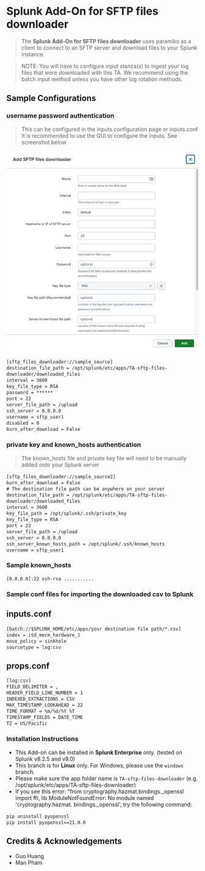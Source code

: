 # Splunk Add-On for SFTP files downloader

> The **Splunk Add-On for SFTP files downloader** uses paramiko as a client to connect to an SFTP server and download files to your Splunk instance.

> NOTE: You will have to configure input stanza(s) to ingest your log files
> that were downloaded with this TA. We recommend using the batch input method
> unless you have other log rotation methods.

## Sample Configurations

### username password authentication

> This can be configured in the inputs configuration page or inputs.conf
> It is recommended to use the GUI to configure the inputs. See screenshot below

<img src="static/inputs.png"/>

```
[sftp_files_downloader://sample_source]
destination_file_path = /opt/splunk/etc/apps/TA-sftp-files-downloader/downloaded_files
interval = 3600
key_file_type = RSA
password = ******
port = 22
server_file_path = /upload
ssh_server = 0.0.0.0
username = sftp_user1
disabled = 0
burn_after_download = False
```

### private key and known_hosts authentication

> The known_hosts file and private key file will need to be manually added onto your Splunk server

```
[sftp_files_downloader://sample_source2]
burn_after_download = False
# The destination file path can be anywhere on your server
destination_file_path = /opt/splunk/etc/apps/TA-sftp-files-downloader/downloaded_files
interval = 3600
key_file_path = /opt/splunk/.ssh/private_key
key_file_type = RSA
port = 22
server_file_path = /upload
ssh_server = 0.0.0.0
ssh_server_known_hosts_path = /opt/splunk/.ssh/known_hosts
username = sftp_user1

```

### Sample known_hosts

```
[0.0.0.0]:22 ssh-rsa ...........
```

### Sample conf files for importing the downloaded csv to Splunk

## inputs.conf

```
[batch://$SPLUNK_HOME/etc/apps/your destination file path/*.csv]
index = itd_mecm_hardware_1
move_policy = sinkhole
sourcetype = log:csv
```

## props.conf

```
[log:csv]
FIELD_DELIMITER = ,
HEADER_FIELD_LINE_NUMBER = 1
INDEXED_EXTRACTIONS = CSV
MAX_TIMESTAMP_LOOKAHEAD = 22
TIME_FORMAT = %m/%d/%Y %T
TIMESTAMP_FIELDS = DATE_TIME
TZ = US/Pacific

```

### Installation Instructions

- This Add-on can be installed in **Splunk Enterprise** only. (tested on Splunk v8.2.5 and v9.0)
- This branch is for **Linux** only. For Windows, please use the `windows` branch.
- Please make sure the app folder name is `TA-sftp-files-downloader` (e.g. /opt/splunk/etc/apps/TA-sftp-files-downloader)
- if you see this error: "from cryptography.hazmat.bindings.\_openssl import ffi, lib ModuleNotFoundError: No module named 'cryptography.hazmat. bindings.\_openssl', try the following command:

```
pip uninstall pyopenssl
pip install pyopenssl==21.0.0
```

## Credits & Acknowledgements

- Guo Huang
- Man Pham

